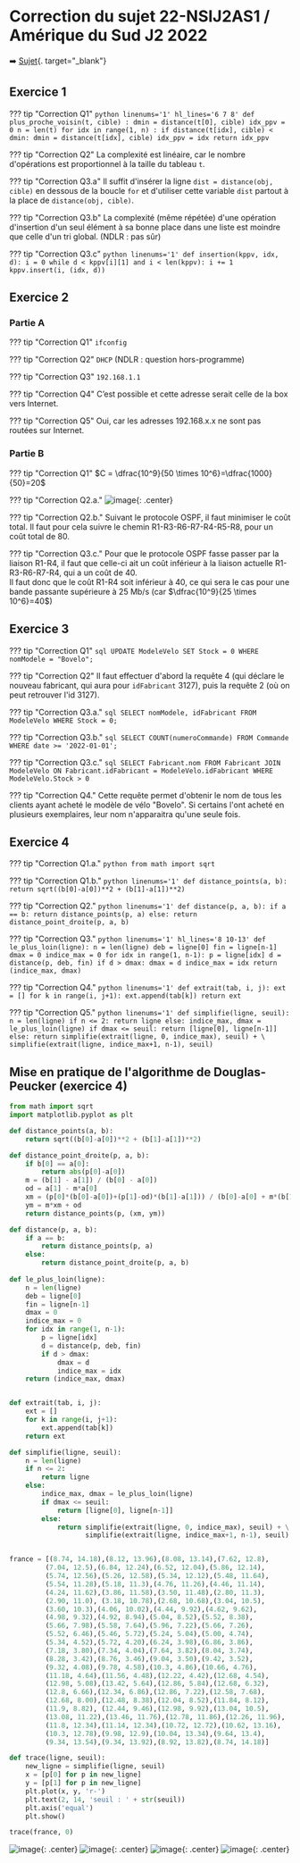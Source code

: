 # Correction du sujet 22-NSIJ2AS1 / Amérique du Sud J2 2022

:arrow_right: [Sujet](../../data/2022/2022_Amerique_Sud_J2.pdf){. target="_blank"}

## Exercice 1

??? tip "Correction Q1"
    ```python linenums='1' hl_lines='6 7 8'
    def plus_proche_voisin(t, cible) :
        dmin = distance(t[0], cible)
        idx_ppv = 0
        n = len(t)
        for idx in range(1, n) :
            if distance(t[idx], cible) < dmin:
                dmin = distance(t[idx], cible)
                idx_ppv = idx
        return idx_ppv
    ```

??? tip "Correction Q2"
    La complexité est linéaire, car le nombre d'opérations est proportionnel à la taille du tableau ```t```.

??? tip "Correction Q3.a"
    Il suffit d'insérer la ligne ```dist = distance(obj, cible)``` en dessous de la boucle ```for``` et d'utiliser cette variable ```dist``` partout à la place de ```distance(obj, cible)```.

??? tip "Correction Q3.b"
    La complexité (même répétée) d'une opération d'insertion d'un seul élément à sa bonne place dans une liste est moindre que celle d'un tri global. (NDLR : pas sûr)

??? tip "Correction Q3.c"
    ```python linenums='1'
    def insertion(kppv, idx, d):
        i = 0
        while d < kppv[i][1] and i < len(kppv):
            i += 1
        kppv.insert(i, (idx, d)) 
    ```


## Exercice 2

### Partie A

??? tip "Correction Q1"
    ```ifconfig``` 

??? tip "Correction Q2"
    ```DHCP``` (NDLR : question hors-programme)

??? tip "Correction Q3"
    ```192.168.1.1``` 

??? tip "Correction Q4"
    C’est possible et cette adresse serait celle de la box vers Internet. 

??? tip "Correction Q5"
    Oui, car les adresses 192.168.x.x ne sont pas routées sur Internet. 

### Partie B

??? tip "Correction Q1"
    $C = \dfrac{10^9}{50 \times 10^6}=\dfrac{1000}{50}=20$

??? tip "Correction Q2.a."
    ![image](data/ASJ2_exo2.png){: .center}

??? tip "Correction Q2.b."
    Suivant le protocole OSPF, il faut minimiser le coût total. Il faut pour cela suivre le chemin R1-R3-R6-R7-R4-R5-R8, pour un coût total de 80.

??? tip "Correction Q3.c."
    Pour que le protocole OSPF fasse passer par la liaison R1-R4, il faut que celle-ci ait un coût inférieur à la liaison actuelle R1-R3-R6-R7-R4, qui a un coût de 40.  
    Il faut donc que le coût R1-R4 soit inférieur à 40, ce qui sera le cas pour une bande passante supérieure à 25 Mb/s (car $\dfrac{10^9}{25 \times 10^6}=40$)
    
    
## Exercice 3

??? tip "Correction Q1"
    ```sql
    UPDATE ModeleVelo
    SET Stock = 0
    WHERE nomModele = "Bovelo";
    ```

??? tip "Correction Q2"
    Il faut effectuer d'abord la requête 4 (qui déclare le nouveau fabricant, qui aura pour ```idFabricant``` 3127), puis la requête 2 (où on peut retrouver l'id 3127).

??? tip "Correction Q3.a."
    ```sql
    SELECT nomModele, idFabricant
    FROM ModeleVelo
    WHERE Stock = 0;
    ```

??? tip "Correction Q3.b."
    ```sql
    SELECT COUNT(numeroCommande)
    FROM Commande
    WHERE date >= '2022-01-01';
    ```

??? tip "Correction Q3.c."
    ```sql
    SELECT Fabricant.nom
    FROM Fabricant
    JOIN ModeleVelo ON Fabricant.idFabricant = ModeleVelo.idFabricant
    WHERE ModeleVelo.Stock > 0
    ```

??? tip "Correction Q4."
    Cette requête permet d'obtenir le nom de tous les clients ayant acheté le modèle de vélo "Bovelo". Si certains l'ont acheté en plusieurs exemplaires, leur nom n'apparaitra qu'une seule fois.

## Exercice 4

??? tip "Correction Q1.a."
    ```python
    from math import sqrt
    ```

??? tip "Correction Q1.b."
    ```python linenums='1'
    def distance_points(a, b):
        return sqrt((b[0]-a[0])**2 + (b[1]-a[1])**2)
    ```
    
??? tip "Correction Q2."
    ```python linenums='1'
    def distance(p, a, b):
        if a == b:
            return distance_points(p, a)
        else:
            return distance_point_droite(p, a, b)
    ```

??? tip "Correction Q3."
    ```python linenums='1' hl_lines='8 10-13'
    def le_plus_loin(ligne):
        n = len(ligne)
        deb = ligne[0]
        fin = ligne[n-1]
        dmax = 0
        indice_max = 0
        for idx in range(1, n-1):
            p = ligne[idx]
            d = distance(p, deb, fin)
            if d > dmax:
                dmax = d
                indice_max = idx
        return (indice_max, dmax)
    ```

??? tip "Correction Q4."
    ```python linenums='1'
    def extrait(tab, i, j):
        ext = []
        for k in range(i, j+1):
            ext.append(tab[k])
        return ext
    ```

??? tip "Correction Q5."
    ```python linenums='1'
    def simplifie(ligne, seuil):
        n = len(ligne)
        if n <= 2:
            return ligne
        else:
            indice_max, dmax = le_plus_loin(ligne)
            if dmax <= seuil:
                return [ligne[0], ligne[n-1]]
            else:
                return simplifie(extrait(ligne, 0, indice_max), seuil) + \
                    simplifie(extrait(ligne, indice_max+1, n-1), seuil)
    ```


## Mise en pratique de l'algorithme de Douglas-Peucker (exercice 4)

```python linenums='1'
from math import sqrt
import matplotlib.pyplot as plt

def distance_points(a, b):
    return sqrt((b[0]-a[0])**2 + (b[1]-a[1])**2)

def distance_point_droite(p, a, b):
    if b[0] == a[0]:
        return abs(p[0]-a[0])
    m = (b[1] - a[1]) / (b[0] - a[0])
    od = a[1] - m*a[0]
    xm = (p[0]*(b[0]-a[0])+(p[1]-od)*(b[1]-a[1])) / (b[0]-a[0] + m*(b[1]-a[1]))
    ym = m*xm + od
    return distance_points(p, (xm, ym))  

def distance(p, a, b):
    if a == b:
        return distance_points(p, a)
    else:
        return distance_point_droite(p, a, b)
    
def le_plus_loin(ligne):
    n = len(ligne)
    deb = ligne[0]
    fin = ligne[n-1]
    dmax = 0
    indice_max = 0
    for idx in range(1, n-1):
        p = ligne[idx]
        d = distance(p, deb, fin)
        if d > dmax:
            dmax = d
            indice_max = idx
    return (indice_max, dmax)


def extrait(tab, i, j):
    ext = []
    for k in range(i, j+1):
        ext.append(tab[k])
    return ext

def simplifie(ligne, seuil):
    n = len(ligne)
    if n <= 2:
        return ligne
    else:
        indice_max, dmax = le_plus_loin(ligne)
        if dmax <= seuil:
            return [ligne[0], ligne[n-1]]
        else:
            return simplifie(extrait(ligne, 0, indice_max), seuil) + \
                   simplifie(extrait(ligne, indice_max+1, n-1), seuil)


france = [(8.74, 14.18),(8.12, 13.96),(8.08, 13.14),(7.62, 12.8),
         (7.04, 12.5),(6.84, 12.24),(6.52, 12.04),(5.86, 12.14),
         (5.74, 12.56),(5.26, 12.58),(5.34, 12.12),(5.48, 11.64),
         (5.54, 11.28),(5.18, 11.3),(4.76, 11.26),(4.46, 11.14),
         (4.24, 11.62),(3.86, 11.58),(3.50, 11.48),(2.80, 11.3),
         (2.90, 11.0), (3.18, 10.78),(2.68, 10.68),(3.04, 10.5),
         (3.60, 10.3),(4.06, 10.02),(4.44, 9.92),(4.62, 9.62),
         (4.98, 9.32),(4.92, 8.94),(5.04, 8.52),(5.52, 8.38),
         (5.66, 7.98),(5.58, 7.64),(5.96, 7.22),(5.66, 7.26),
         (5.52, 6.46),(5.46, 5.72),(5.24, 5.04),(5.00, 4.74),
         (5.34, 4.52),(5.72, 4.20),(6.24, 3.98),(6.86, 3.86),
         (7.18, 3.80),(7.34, 4.04),(7.64, 3.82),(8.04, 3.74),
         (8.28, 3.42),(8.76, 3.46),(9.04, 3.50),(9.42, 3.52),
         (9.32, 4.08),(9.78, 4.58),(10.3, 4.86),(10.66, 4.76),
         (11.18, 4.64),(11.56, 4.48),(12.22, 4.42),(12.68, 4.54),
         (12.98, 5.08),(13.42, 5.64),(12.86, 5.84),(12.68, 6.32),
         (12.8, 6.66),(12.34, 6.86),(12.86, 7.22),(12.58, 7.68),
         (12.68, 8.00),(12.48, 8.38),(12.04, 8.52),(11.84, 8.12),
         (11.9, 8.82), (12.44, 9.46),(12.98, 9.92),(13.04, 10.5),
         (13.08, 11.22),(13.46, 11.76),(12.78, 11.86),(12.26, 11.96),
         (11.8, 12.34),(11.14, 12.34),(10.72, 12.72),(10.62, 13.16),
         (10.3, 12.78),(9.98, 12.9),(10.04, 13.34),(9.64, 13.4),
         (9.34, 13.54),(9.34, 13.92),(8.92, 13.82),(8.74, 14.18)]

def trace(ligne, seuil):
    new_ligne = simplifie(ligne, seuil)
    x = [p[0] for p in new_ligne]
    y = [p[1] for p in new_ligne]
    plt.plot(x, y, 'r-')
    plt.text(2, 14, 'seuil : ' + str(seuil))
    plt.axis('equal')
    plt.show()

trace(france, 0)

```

![image](data/Figure_1.png){: .center}
![image](data/Figure_2.png){: .center}
![image](data/Figure_3.png){: .center}
![image](data/Figure_4.png){: .center}
